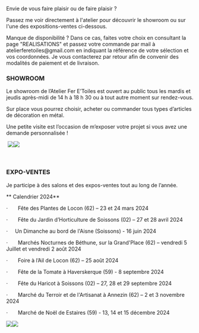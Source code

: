
Envie de vous faire plaisir ou de faire plaisir ? 

Passez me voir directement à l'atelier pour découvrir le showroom ou sur l'une des expositions-ventes ci-dessous. 

Manque de disponibilité ? Dans ce cas, faites votre choix en consultant la page "REALISATIONS" et passez votre commande par mail à atelierferetoiles\@gmail.com en indiquant la référence de votre sélection et vos coordonnées. Je vous contacterez par retour afin de convenir des modalités de paiement et de livraison. 

### SHOWROOM

Le showroom de l’Atelier Fer E’Toiles est ouvert au public  tous les mardis et jeudis après-midi de 14 h à 18 h 30 ou à tout autre moment sur rendez-vous.

Sur place vous pourrez choisir, acheter ou commander tous types d’articles de décoration en métal.

Une petite visite est l’occasion de m’exposer votre projet si vous avez une demande personnalisée !

 ![](</asset/SHOWROOM a.jpg>)![](</asset/SHOWROOM b.jpg>)

 

### EXPO-VENTES

Je participe à des salons et des expos-ventes tout au long de l’année.  

** Calendrier 2024**

·       Fête des Plantes de Locon (62) – 23 et 24 mars 2024

·       Fête du Jardin d’Horticulture de Soissons (02) – 27 et 28 avril 2024

·     Un Dimanche au bord de l'Aisne (Soissons) - 16 juin 2024

·       Marchés Nocturnes de Béthune, sur la Grand'Place (62) –  vendredi 5 Juillet et vendredi 2 août 2024

·       Foire à l’Ail de Locon (62) – 25 août 2024

·       Fête de la Tomate à Haverskerque (59) - 8 septembre 2024

·       Fête du Haricot à Soissons (02) – 27, 28 et 29 septembre 2024

·       Marché du Terroir et de l'Artisanat à Annezin (62) – 2 et 3 novembre 2024

·       Marché de Noël de Estaires (59) - 13, 14 et 15 décembre 2024

![](</asset/expo 1.jpg>)![](</asset/expo 2.jpg>)
